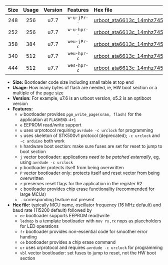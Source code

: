 |Size|Usage|Version|Features|Hex file|
|:-:|:-:|:-:|:-:|:--|
|248|256|u7.7|`w-u-jPr--`|[urboot_ata6613c_14mhz7456_115200bps_lednop_ur_vbl.hex](https://raw.githubusercontent.com/stefanrueger/urboot.hex/main/mcus/ata6613c/fcpu_14mhz7456/115200_bps/urboot_ata6613c_14mhz7456_115200bps_lednop_ur_vbl.hex)|
|252|256|u7.7|`w-u-hpr--`|[urboot_ata6613c_14mhz7456_115200bps_lednop_fr_ur.hex](https://raw.githubusercontent.com/stefanrueger/urboot.hex/main/mcus/ata6613c/fcpu_14mhz7456/115200_bps/urboot_ata6613c_14mhz7456_115200bps_lednop_fr_ur.hex)|
|358|384|u7.7|`weu-jPr-c`|[urboot_ata6613c_14mhz7456_115200bps_ee_lednop_fr_ce_ur_vbl.hex](https://raw.githubusercontent.com/stefanrueger/urboot.hex/main/mcus/ata6613c/fcpu_14mhz7456/115200_bps/urboot_ata6613c_14mhz7456_115200bps_ee_lednop_fr_ce_ur_vbl.hex)|
|340|512|u7.7|`weu-hpr-c`|[urboot_ata6613c_14mhz7456_115200bps_ee_lednop_fr_ce_ur.hex](https://raw.githubusercontent.com/stefanrueger/urboot.hex/main/mcus/ata6613c/fcpu_14mhz7456/115200_bps/urboot_ata6613c_14mhz7456_115200bps_ee_lednop_fr_ce_ur.hex)|
|444|512|u7.7|`wes-hpr-c`|[urboot_ata6613c_14mhz7456_115200bps_ee_lednop_fr_ce.hex](https://raw.githubusercontent.com/stefanrueger/urboot.hex/main/mcus/ata6613c/fcpu_14mhz7456/115200_bps/urboot_ata6613c_14mhz7456_115200bps_ee_lednop_fr_ce.hex)|

- **Size:** Bootloader code size including small table at top end
- **Usage:** How many bytes of flash are needed, ie, HW boot section or a multiple of the page size
- **Version:** For example, u7.6 is an urboot version, o5.2 is an optiboot version
- **Features:**
  + `w` bootloader provides `pgm_write_page(sram, flash)` for the application at `FLASHEND-4+1`
  + `e` EEPROM read/write support
  + `u` uses urprotocol requiring `avrdude -c urclock` for programming
  + `s` uses skeleton of STK500v1 protocol (deprecated); `-c urclock` and `-c arduino` both work
  + `h` hardware boot section: make sure fuses are set for reset to jump to boot section
  + `j` vector bootloader: applications *need to be patched externally*, eg, using `avrdude -c urclock`
  + `p` bootloader protects itself from being overwritten
  + `P` vector bootloader only: protects itself and reset vector from being overwritten
  + `r` preserves reset flags for the application in the register R2
  + `c` bootloader provides chip erase functionality (recommended for large MCUs)
  + `-` corresponding feature not present
- **Hex file:** typically MCU name, oscillator frequency (16 MHz default) and baud rate (115200 default) followed by
  + `ee` bootloader supports EEPROM read/write
  + `lednop` is a template bootloader with `mov rx,rx` nops as placeholders for LED operations
  + `fr` bootloader provides non-essential code for smoother error handing
  + `ce` bootloader provides a chip erase command
  + `ur` uses urprotocol and requires `avrdude -c urclock` for programming
  + `vbl` vector bootloader: set fuses to jump to reset, not the HW boot section
